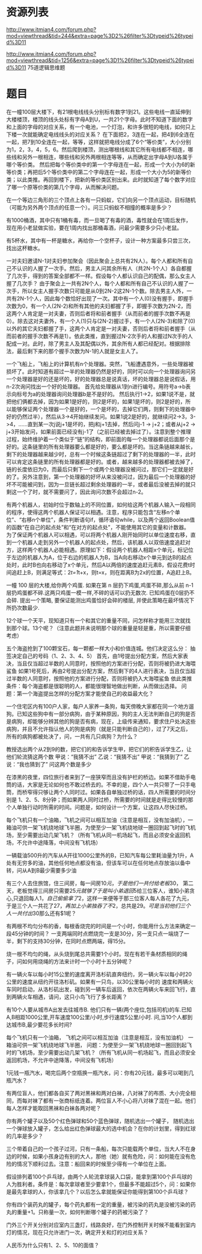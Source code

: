 # 资源列表

http://www.itmian4.com/forum.php?mod=viewthread&tid=244&extra=page%3D2%26filter%3Dtypeid%26typeid%3D11

http://www.itmian4.com/forum.php?mod=viewthread&tid=1256&extra=page%3D1%26filter%3Dtypeid%26typeid%3D11
75道逻辑思维题




# 题目

在一幢100层大楼下，有21根电线线头分别标有数字1到21。这些电线一直延伸到大楼楼顶，楼顶的线头处标有字母A到U，一共21个字母。此时不知道下面的数字和上面的字母的对应关系，有一个电池，一个灯泡，和许多很短的电线，如何只上下楼一次就能确定电线线头的对应关系？
在下面把2，3连在一起，把4到6全连在一起，把7到10全连在一起，等等，这样就把电线分成了6个“等价类”，大小分别为1，2，3，4，5，6。然后爬到楼顶，测出哪根线和其它所有电线都不相连，哪些线和另外一根相连，哪些线和另外两根相连等等，从而确定出字母A到U各属于哪个等价类。
然后把每个等价类中的第一个字母连在一起，形成一个大小为6的新等价类；再把后5个等价类中的第二个字母连在一起，形成一个大小为5的新等价类；以此类推。再回到楼下，把新的等价类区别出来。此时就知道了每个数字对应了哪一个原等价类的第几个字母，从而解决问题。

在一个等边三角形的三个顶点上各有一只蚂蚁，它们向另一个顶点运动，目标随机（可能为另外两个顶点的任意一个）。问三只蚂蚁不相撞的概率是多少？

有1000桶酒，其中只有1桶有毒，而一旦喝了有毒的酒，毒性就会在1周后发作，现在用小老鼠做实验，要在1周内找出那桶毒酒，问最少需要多少只小老鼠。

有5杯水，其中有一杯是糖水，再给你一个空杯子，设计一种方案最多只尝三次，找出这杯糖水。

一对夫妇邀请N-1对夫妇参加聚会（因此聚会上总共有2N人）。每个人都和所有自己不认识的人握了一次手。然后，男主人问其余所有人（共2N-1个人）各自都握了几次手，得到的答案全部都不一样。假设每个人都认识自己的配偶，那么女主人握了几次手？
由于聚会上一共有2N个人，每个人都和所有自己不认识的人握了一次手，所以女主人握手次数只可能是从0到2N-2这2N-1个数。除去男主人外，一共有2N-1个人，因此每个数恰好出现了一次。其中有一个人(0)没有握手，即握手次数为0，有一个人(2N-2)和所有其他的夫妇都握了手，即握手次数为2N-2，而这两个人肯定是一对夫妻，否则后者将和前者握手（从而前者的握手次数不再是0）。除去这对夫妻外，有一个人(1)只与(2N-2)握过手，有一个人(2N-3)和除了(0)以外的其它夫妇都握了手，这两个人肯定是一对夫妻，否则后者将和前者握手（从而前者的握手次数不再是1）。依此类推，直到握过N-2次手的人和握过N次手的人配成一对。此时，除了男主人及其配偶以外，其余所有人都已经配对。根据排除法，最后剩下来的那个握手次数为N-1的人就是女主人了。

一个飞船上，飞船上的计算机有n个处理器。突然，飞船遭遇意外，一些处理器被损坏了。此时知道有超过一半的处理器仍然是好的，同时可以向一个处理器询问另一个处理器是好的还是坏的，好的处理器总是说真话，坏的处理器总是说假话，用n-2次询问找出一个好的处理器。
首先给处理器从1到n进行编号。用符号a->b表示向标号为a的处理器询问处理器b是不是好的。
然后执行1->2，如果1说不是，就把他们俩都去掉，因为如果1是好的，则2是坏的，如果1是坏的，则2是好的，所以能够保证两个处理器一个是好的，一个是坏的，去掉它们两，则剩下的处理器中好的仍然过半），然后从3->4开始继续发问。如果1说2是好的，就继续问2->3，3->4，……直到某一次j说j+1是坏的，把j和j+1去掉，然后问j-1 -> j+2；或者从j+2 -> j+3开始发问，如果前面已经没有j-1了（之前已经被去掉过了）。注意到整个推理过程，始终维护着一个类似于“链”的结构，即前面的每一个处理器都说后面那个是好的。这条链里的所有处理器要么都是好的，要么都是坏的。当这条链越来越长，剩下的处理器越来越少时，总有一个时候这条链超过了剩下的处理器的一半，此时可以肯定这条链里的所有处理器都是好的。或者，越来越多的处理器都被去掉了，链的长度依旧为0，而最后只剩下一个或两个处理器没被问过，那它们一定就是好的了。另外注意到，第一个处理器的好坏从来没被问过，因为最后一个处理器的好坏不可能被问到，因为一旦链长超过剩余处理器的一半，或者最后没被去掉的就只剩这一个了时，就不需要问了，因此询问次数不会超过n-2。

有两个机器人，初始时位于数轴上的不同位置，如何给这两个机器人输入一段相同的程序，使得这两个机器人保证可以相遇。注意，程序只能包含“左移n个单位”、“右移n个单位”，条件判断语句if，循环语句while，以及两个返回Boolean值的函数“在自己的起点处”和“在对方的起点处”，不能使用其它的变量和计数器。
为了保证两个机器人可以相遇，可以将两个机器人刚开始同时以单位速度右移，直到一个机器人走到另外一个机器人的起点处，然后，该机器人以双倍速度追赶对方，这样两个机器人必能相遇。原理如下：假设两个机器人相距x个单元，标记位于左边的机器人为A，位于右边的机器人为B，当A向右移动x个单元到达B的起点处时，此时B也向右移动了x个单元，然后A以两倍的速度追赶元素B，假设花费t时间追赶上B，则满足等式：2*t=1*t+x，则t=x，则在距离B为2x的位置，A追赶上B。

一幢 100 层的大楼,给你两个鸡蛋. 如果在第 n 层扔下鸡蛋,鸡蛋不碎,那么从前 n-1 层扔鸡蛋都不碎.这两只鸡蛋一模一样,不碎的话可以扔无数次. 已知鸡蛋在0层扔不会碎. 提出一个策略, 要保证能测出鸡蛋恰好会碎的楼层, 并使此策略在最坏情况下所扔次数最少.

12个球一个天平，现知道只有一个和其它的重量不同，问怎样称才能用三次就找到那个球。13个呢？（注意此题并未说明那个球的重量是轻是重，所以需要仔细考虑）

五个海盗抢到了100颗宝石，每一颗都一样大小和价值连城。他们决定这么分：
抽签决定自己的号码（1、2、3、4、5）
首先，由1号提出分配方案，然后大家表决，当且仅当超过半数的人同意时，按照他的方案进行分配，否则将被扔进大海喂鲨鱼
如果1号死后，再由2号提出分配方案，然后剩下的4人进行表决，当且仅当超过半数的人同意时，按照他的方案进行分配，否则将被扔入大海喂鲨鱼
依此类推
条件：每个海盗都是很聪明的人，都能很理智地做出判断，从而做出选择。
问题：第一个海盗提出怎样的分配方案才能使自己的收益最大化？

一个住宅区内有100户人家，每户人家养一条狗，每天傍晚大家都在同一个地方遛狗。已知这些狗中有一部分病狗，由于某种原因，狗的主人无法判断自己的狗是否是病狗，却能够分辨其他的狗是否有病，现在，上级传来通知，要求住户处决这些病狗，并且不允许指认他人的狗是病狗（就是只能判断自己的），过了7天之后，所有的病狗都被处决了，问，一共有几只病狗？为什么？

教授选出两个从2到9的数，把它们的和告诉学生甲，把它们的积告诉学生乙，让他们轮流猜这两个数
甲说：“我猜不出”
乙说：“我猜不出”
甲说：“我猜到了”
乙说：“我也猜到了”
问这两个数是多少

在漆黑的夜里，四位旅行者来到了一座狭窄而且没有护栏的桥边。如果不借助手电筒的话，大家是无论如何也不敢过桥去的。不幸的是，四个人一共只带了一只手电筒，而桥窄得只够让两个人同时过。如果各自单独过桥的话，四人所需要的时间分别是 1、2、5、8分钟；而如果两人同时过桥，所需要的时间就是走得比较慢的那个人单独行动时所需的时间。问题是，如何设计一个方案，让这四人尽快过桥。

每个飞机只有一个油箱，飞机之间可以相互加油（注意是相互，没有加油机），一箱油可供一架飞机绕地球飞半圈，为使至少一架飞机绕地球一圈回到起飞时的飞机场，至少需要出动几架飞机？（所有飞机从同一机场起飞，而且必须安全返回机场，不允许中途降落，中间没有飞机场）

一辆载油500升的汽车从A开往1000公里外的B，已知汽车每公里耗油量为1升，A处有无穷多的油，其他任何地点都没有油，但该车可以在任何地点存放油以备中转，问从A到B最少需要多少油

有三个人去住旅馆，住三间房，每一间房$10元，于是他们一共付给老板$30， 第二天，老板觉得三间房只需要$25元就够了于是叫小弟退回$5给三位客人，谁知小弟贪心,只退回每人$1，自己偷偷拿了$2，这样一来便等于那三位客人每人各花了九元， 于是三个人一共花了$27，再加上小弟独吞了不$2，总共是$29。可是当初他们三个人一共付出$30那么还有$1呢？

有两根不均匀分布的香，每根香烧完的时间是一个小时，你能用什么方法来确定一段45分钟的时间？
一支两端同时点燃烧完一支是30分，另一支只点一端烧了一半，剩下的支持30分钟，在同时点燃两端，得15分。

烧一根不均匀的绳，从头烧到尾总共需要1个小时。现在有若干条材质相同的绳子，问如何用烧绳的方法来计时一个小时十五分钟呢？

有一辆火车以每小时15公里的速度离开洛杉矶直奔纽约，另一辆火车以每小时20公里的速度从纽约开往洛杉矶。如果有一只鸟，以30公里每小时的 速度和两辆火车同时启动，从洛杉矶出发，碰到另一辆车后返回，依次在两辆火车来回飞行，直到两辆火车相遇，请问，这只小鸟飞行了多长距离？

有10个人要从城市A出发去往城市B. 他们只有一辆(两个座位,包括司机)的车.已知A,B相距1000公里,开车速度100公里/小时,步行速度5公里/小时. 问,当10个人都到达城市B,最少要花多长时间?

每个飞机只有一个油箱， 飞机之间可以相互加油（注意是相互，没有加油机） 一箱油可供一架飞机绕地球飞半圈， 问题：为使至少一架飞机绕地球一圈回到起飞时的飞机场，至少需要出动几架飞机？（所有飞机从同一机场起飞，而且必须安全返回机场，不允许中途降落，中间没有飞机场）

1元钱一瓶汽水，喝完后两个空瓶换一瓶汽水，问：你有20元钱，最多可以喝到几瓶汽水？

有两位盲人，他们都各自买了两对黑袜和两对白袜，八对袜了的布质、大小完全相同，而每对袜了都有一张商标纸连着。两位盲人不小心将八对袜了混在一起。他们每人怎样才能取回黑袜和白袜各两对呢？

你有两个罐子以及50个红色弹球和50个蓝色弹球，随机选出一个罐子， 随机选出一个弹球放入罐子，怎么给出红色弹球最大的选中机会？在你的计划里，得到红球的几率是多少？

三个带着自己的一个孩子过河，只有一条船，每次只能载两个单位，当大人不在身边的时候，如果小孩身边有别的大人，那他（她）就有危险，问：如何能在没有危险的情况下顺利过去。注意：船回来的时候至少得有一个单位在上面。

假设排列着100个乒乓球，由两个人轮流拿球装入口袋，能拿到第100个乒乓球的人为胜利者。条件是：每次拿球者至少要拿1个，但最多不能超过5个，问：如果你是最先拿球的人，你该拿几个？以后怎么拿就能保证你能得到第100个乒乓球？

你有四个装药丸的罐子，每个药丸都有一定的重量，被污染的药丸是没被污染的药丸的重量+1。只称量一次，如何判断哪个罐子的药被污染了？

门外三个开关分别对应室内三盏灯，线路良好，在门外控制开关时候不能看到室内灯的情况，现在只允许进门一次，确定开关和灯的对应关系？

人民币为什么只有1、2、5、10的面值？
